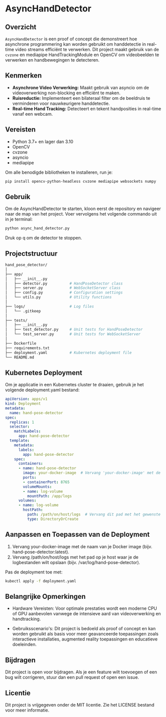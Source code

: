 # AsyncHandDetector

## Overzicht
`AsyncHandDetector` is een proof of concept die demonstreert hoe asynchrone programmering kan worden gebruikt om handdetectie in real-time video streams efficiënt te verwerken. Dit project maakt gebruik van de `cvzone` en mediapipe HandTrackingModule en OpenCV om videobeelden te verwerken en handbewegingen te detecteren.

## Kenmerken
- **Asynchrone Video Verwerking:** Maakt gebruik van asyncio om de videoverwerking non-blocking en efficiënt te maken.
- **Ruisreductie:** Implementeert een bilateraal filter om de beeldruis te verminderen voor nauwkeurigere handdetectie.
- **Real-time Hand Tracking:** Detecteert en tekent handposities in real-time vanaf een webcam.

## Vereisten
- Python 3.7+ en lager dan 3.10
- OpenCV
- cvzone
- asyncio
- mediapipe

Om alle benodigde bibliotheken te installeren, run je:
```bash
pip install opencv-python-headless cvzone mediapipe websockets numpy
```

## Gebruik
Om de AsyncHandDetector te starten, kloon eerst de repository en navigeer naar de map van het project. Voer vervolgens het volgende commando uit in je terminal:

```bash
python async_hand_detector.py
```
Druk op q om de detector te stoppen.

## Projectstructuur

```bash
hand_pose_detector/
│
├── app/
│   ├── __init__.py
│   ├── detector.py          # HandPoseDetector class
│   ├── server.py            # WebSocketServer class
│   ├── config.py            # Configuration settings
│   └── utils.py             # Utility functions
│
├── logs/                    # Log files
│   └── .gitkeep
│
├── tests/
│   ├── __init__.py
│   ├── test_detector.py     # Unit tests for HandPoseDetector
│   └── test_server.py       # Unit tests for WebSocketServer
│
├── Dockerfile
├── requirements.txt
├── deployment.yaml          # Kubernetes deployment file
└── README.md
```

## Kubernetes Deployment
Om je applicatie in een Kubernetes cluster te draaien, gebruik je het volgende deployment.yaml bestand:

```yaml
apiVersion: apps/v1
kind: Deployment
metadata:
  name: hand-pose-detector
spec:
  replicas: 1
  selector:
    matchLabels:
      app: hand-pose-detector
  template:
    metadata:
      labels:
        app: hand-pose-detector
    spec:
      containers:
      - name: hand-pose-detector
        image: your-docker-image  # Vervang 'your-docker-image' met de naam van je Docker image
        ports:
        - containerPort: 8765
        volumeMounts:
        - name: log-volume
          mountPath: /app/logs
      volumes:
      - name: log-volume
        hostPath:
          path: /path/on/host/logs  # Vervang dit pad met het gewenste pad op je host
          type: DirectoryOrCreate
```

## Aanpassen en Toepassen van de Deployment

1. Vervang your-docker-image met de naam van je Docker image (bijv. hand-pose-detector:latest).
2. Vervang /path/on/host/logs met het pad op je host waar je de logbestanden wilt opslaan (bijv. /var/log/hand-pose-detector).

Pas de deployment toe met:

```bash
kubectl apply -f deployment.yaml
```

## Belangrijke Opmerkingen

* Hardware Vereisten: Voor optimale prestaties wordt een moderne CPU of GPU aanbevolen vanwege de intensieve aard van videoverwerking en handtracking.

* Gebruiksscenario's: Dit project is bedoeld als proof of concept en kan worden gebruikt als basis voor meer geavanceerde toepassingen zoals interactieve installaties, augmented reality toepassingen en educatieve doeleinden.

## Bijdragen
Dit project is open voor bijdragen. Als je een feature wilt toevoegen of een bug wilt corrigeren, stuur dan een pull request of open een issue.


## Licentie
Dit project is vrijgegeven onder de MIT licentie. Zie het LICENSE bestand voor meer informatie.


